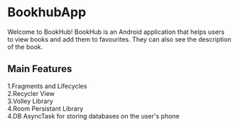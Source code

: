 # BookhubApp
Welcome to BookHub! BookHub is an Android application that helps users to view books and add them to favourites. They can also see the description of the book.


## Main Features
1.Fragments and Lifecycles</br>
2.Recycler View</br>
3.Volley Library</br>
4.Room Persistant Library</br>
4.DB AsyncTask for storing databases on the user's phone</br>
